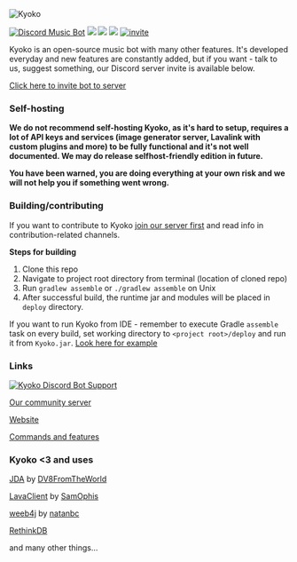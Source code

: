 <img src="https://raw.githubusercontent.com/KyokoBot/Kyoko/kyoko-v2/assets/kyokobot-banner2.png" alt="Kyoko"/>

<a href="https://discordbots.org/bot/375750637540868107"><img src="https://discordbots.org/api/widget/upvotes/375750637540868107.svg" alt="Discord Music Bot" /></a> <img src="https://img.shields.io/github/license/KyokoBot/Kyoko.svg"> <img src="https://img.shields.io/github/contributors/KyokoBot/Kyoko.svg"> <img src="https://img.shields.io/badge/jda-3-blue.svg"> [![invite](https://img.shields.io/discord/375752406727786498.svg?logo=discord&colorB=7289DA)](https://discord.gg/ZvDRQf7)

Kyoko is an open-source music bot with many other features. It's developed everyday and new features are constantly added, but if you want - talk to us, suggest something, our Discord server invite is available below.

[Click here to invite bot to server](https://discordapp.com/oauth2/authorize?&client_id=375750637540868107&scope=bot&permissions=2117598326)

### Self-hosting

**We do not recommend self-hosting Kyoko, as it's hard to setup, requires a lot of API keys and services (image generator server, Lavalink with custom plugins and more) to be fully functional and it's not well documented. We may do release selfhost-friendly edition in future.**

**You have been warned, you are doing everything at your own risk and we will not help you if something went wrong.**

### Building/contributing

If you want to contribute to Kyoko [join our server first](https://discord.gg/ZvDRQf7) and read info in contribution-related channels.

**Steps for building**

1. Clone this repo
2. Navigate to project root directory from terminal (location of cloned repo)
3. Run `gradlew assemble` or `./gradlew assemble` on Unix
4. After successful build, the runtime jar and modules will be placed in `deploy` directory.

If you want to run Kyoko from IDE - remember to execute Gradle `assemble` task on every build, set working directory to `<project root>/deploy` and run it from `Kyoko.jar`. [Look here for example](http://i.imgur.com/EMWG6Ve.png)

### Links

[![Kyoko Discord Bot Support](https://discordapp.com/api/guilds/375752406727786498/embed.png?style=banner3)](https://discord.gg/ZvDRQf7)

[Our community server](https://discord.gg/ZvDRQf7)

[Website](https://kyokobot.moe)

[Commands and features](https://kyokobot.moe/commands)

### Kyoko <3 and uses

[JDA](https://github.com/DV8FromTheWorld/JDA) by [DV8FromTheWorld](https://github.com/DV8FromTheWorld)

[LavaClient](https://github.com/SamOphis/LavaClient) by [SamOphis](https://github.com/SamOphis)

[weeb4j](https://github.com/natanbc/weeb4j) by [natanbc](https://github.com/natanbc)

[RethinkDB](https://rethinkdb.com)

and many other things...
